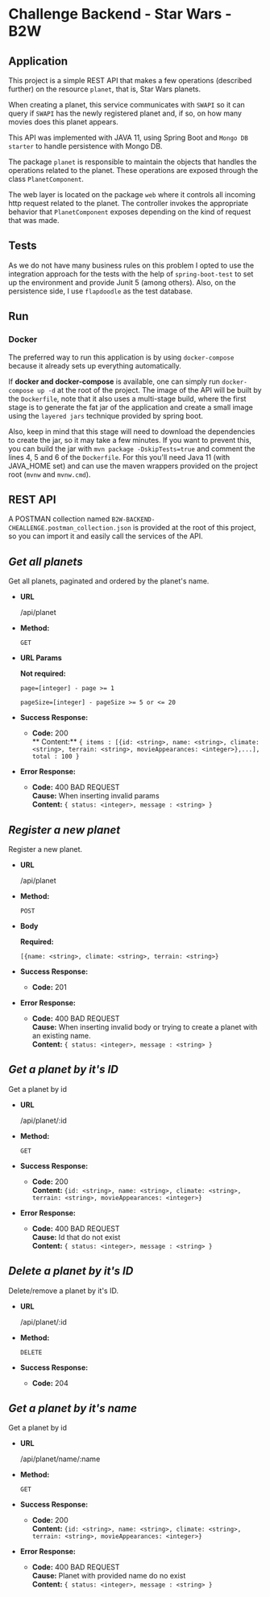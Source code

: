 # Challenge Backend - Star Wars - B2W

## Application

This project is a simple REST API that makes a few operations (described further) on the resource `planet`, that is,
Star Wars planets.

When creating a planet, this service communicates with `SWAPI` so it can query if `SWAPI` has the newly registered
planet and, if so, on how many movies does this planet appears.

This API was implemented with JAVA 11, using Spring Boot and `Mongo DB starter` to handle persistence with Mongo DB.

The package `planet` is responsible to maintain the objects that handles the operations related to the planet. These
operations are exposed through the class `PlanetComponent`.

The web layer is located on the package `web` where it controls all incoming http request related to the planet. The
controller invokes the appropriate behavior that `PlanetComponent` exposes depending on the kind of request that was
made.

## Tests

As we do not have many business rules on this problem I opted to use the integration approach for the tests with the
help of `spring-boot-test` to set up the environment and provide Junit 5 (among others). Also, on the persistence side,
I use `flapdoodle` as the test database.

## Run

### Docker

The preferred way to run this application is by using `docker-compose` because it already sets up everything
automatically.

If **docker and docker-compose** is available, one can simply run `docker-compose up -d` at the root of the project. The
image of the API will be built by the `Dockerfile`, note that it also uses a multi-stage build, where the first stage is
to generate the fat jar of the application and create a small image using the `layered jars` technique provided by
spring boot.

Also, keep in mind that this stage will need to download the dependencies to create the jar, so it may take a few
minutes. If you want to prevent this, you can build the jar with `mvn package -DskipTests=true` and comment the lines 4,
5 and 6 of the `Dockerfile`. For this you'll need Java 11 (with JAVA_HOME set) and can use the maven wrappers provided
on the project root (`mvnw` and `mvnw.cmd`).

## REST API

A POSTMAN collection named `B2W-BACKEND-CHEALLENGE.postman_collection.json` is provided at the root of this project, so
you can import it and easily call the services of the API.

***Get all planets***
----
Get all planets, paginated and ordered by the planet's name.

* **URL**

  /api/planet

* **Method:**

  `GET`

* **URL Params**

  **Not required:**

  `page=[integer] - page >= 1`

  `pageSize=[integer] - pageSize >= 5 or <= 20`

* **Success Response:**

    * **Code:** 200 <br />
      **
      Content:** `{ items : [{id: <string>, name: <string>, climate: <string>, terrain: <string>, movieAppearances: <integer>},...], total : 100 }`

* **Error Response:**

    * **Code:** 400 BAD REQUEST <br />
      **Cause:** When inserting invalid params <br />
      **Content:** `{ status: <integer>, message : <string> }`

***Register a new planet***
----
Register a new planet.

* **URL**

  /api/planet

* **Method:**

  `POST`

* **Body**

  **Required:**

  `[{name: <string>, climate: <string>, terrain: <string>}`

* **Success Response:**

    * **Code:** 201 <br />

* **Error Response:**

    * **Code:** 400 BAD REQUEST <br />
      **Cause:** When inserting invalid body or trying to create a planet with an existing name. <br />
      **Content:** `{ status: <integer>, message : <string> }`

***Get a planet by it's ID***
----
Get a planet by id

* **URL**

  /api/planet/:id

* **Method:**

  `GET`

* **Success Response:**

    * **Code:** 200 <br />
      **Content:** `{id: <string>, name: <string>, climate: <string>, terrain: <string>, movieAppearances: <integer>}`

* **Error Response:**

    * **Code:** 400 BAD REQUEST <br />
      **Cause:** Id that do not exist <br />
      **Content:** `{ status: <integer>, message : <string> }`

***Delete a planet by it's ID***
----
Delete/remove a planet by it's ID.

* **URL**

  /api/planet/:id

* **Method:**

  `DELETE`

* **Success Response:**

    * **Code:** 204 <br />

***Get a planet by it's name***
----
Get a planet by id

* **URL**

  /api/planet/name/:name

* **Method:**

  `GET`

* **Success Response:**

    * **Code:** 200 <br />
      **Content:** `{id: <string>, name: <string>, climate: <string>, terrain: <string>, movieAppearances: <integer>}`

* **Error Response:**

    * **Code:** 400 BAD REQUEST <br />
      **Cause:** Planet with provided name do no exist <br />
      **Content:** `{ status: <integer>, message : <string> }`
